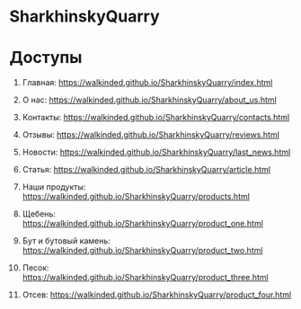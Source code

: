 # SharkhinskyQuarry

# Доступы

1. Главная: https://walkinded.github.io/SharkhinskyQuarry/index.html

2. О нас: https://walkinded.github.io/SharkhinskyQuarry/about_us.html

3. Контакты: https://walkinded.github.io/SharkhinskyQuarry/contacts.html

4. Отзывы: https://walkinded.github.io/SharkhinskyQuarry/reviews.html

5. Новости: https://walkinded.github.io/SharkhinskyQuarry/last_news.html

6. Статья: https://walkinded.github.io/SharkhinskyQuarry/article.html

7. Наши продукты: https://walkinded.github.io/SharkhinskyQuarry/products.html

8. Щебень: https://walkinded.github.io/SharkhinskyQuarry/product_one.html

9. Бут и бутовый камень: https://walkinded.github.io/SharkhinskyQuarry/product_two.html

10. Песок: https://walkinded.github.io/SharkhinskyQuarry/product_three.html

11. Отсев: https://walkinded.github.io/SharkhinskyQuarry/product_four.html
